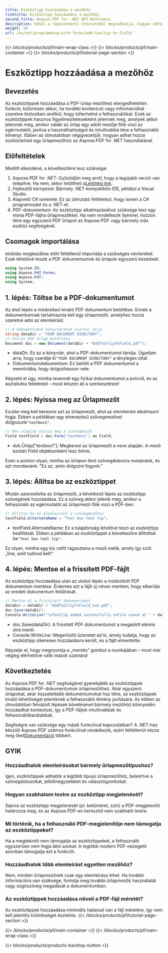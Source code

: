 ```yaml
---
title: Eszköztipp hozzáadása a mezőhöz
linktitle: Eszköztipp hozzáadása a mezőhöz
second_title: Aspose.PDF for .NET API Reference
description: Ebből a lépésenkénti útmutatóból megtudhatja, hogyan adhat eszköztippeket a PDF-dokumentumok űrlapmezőihez az Aspose.PDF for .NET használatával. A használhatóság és a felhasználói élmény javítása.
weight: 10
url: /hu/net/programming-with-forms/add-tooltip-to-field/
---
```


{{< blocks/products/pf/main-wrap-class >}}
{{< blocks/products/pf/main-container >}}
{{< blocks/products/pf/tutorial-page-section >}}

# Eszköztipp hozzáadása a mezőhöz

## Bevezetés

Az eszköztippek hozzáadása a PDF-űrlap mezőihez elengedhetetlen funkció, különösen akkor, ha további kontextust vagy információkat szeretne biztosítani anélkül, hogy túlterhelné a felhasználókat. Ezek az eszköztippek hasznos figyelmeztetésekként jelennek meg, amelyek akkor jelennek meg, amikor valaki az űrlap egy adott mezője fölé viszi az egérmutatót, javítva a használhatóságot és intuitívabbá téve a felhasználói élményt. Ebben az útmutatóban végigvezetjük, hogyan adhat hozzá eszközleírást egy űrlapmezőhöz az Aspose.PDF for .NET használatával.

## Előfeltételek

Mielőtt elkezdené, a következőkre lesz szüksége:

1.  Aspose.PDF for .NET: Győződjön meg arról, hogy a legújabb verzió van telepítve. Ha nem, akkor letöltheti a[Letöltési link](https://releases.aspose.com/pdf/net/).
2. Fejlesztői környezet: Bármely .NET-kompatibilis IDE, például a Visual Studio.
3. Alapvető C# ismerete: Ez az útmutató feltételezi, hogy ismeri a C# programozást és a .NET-et.
4. PDF-dokumentum: Az eszköztipp alkalmazásához szüksége lesz egy minta PDF-fájlra űrlapmezőkkel. Ha nem rendelkezik ilyennel, hozzon létre egy egyszerű PDF űrlapot az Aspose.PDF vagy bármely más eszköz segítségével.

## Csomagok importálása

kódolás megkezdése előtt feltétlenül importálja a szükséges névtereket. Ezek lehetővé teszik a PDF dokumentumok és űrlapok egyszerű kezelését.

```csharp
using System.IO;
using Aspose.Pdf.Forms;
using Aspose.Pdf;
using System;
```

## 1. lépés: Töltse be a PDF-dokumentumot

Az első lépés a módosítani kívánt PDF dokumentum betöltése. Ennek a dokumentumnak tartalmaznia kell egy űrlapmezőt, amelyhez hozzá szeretné adni az elemleírást.

```csharp
// A dokumentumok könyvtárának elérési útja.
string dataDir = "YOUR DOCUMENT DIRECTORY";
// Forrás PDF űrlap betöltése
Document doc = new Document(dataDir + "AddTooltipToField.pdf");
```

-  dataDir: Ez az a könyvtár, ahol a PDF-dokumentumot tárolja. Ügyeljen arra, hogy cserélje ki`"YOUR DOCUMENT DIRECTORY"` a tényleges úttal.
- Dokumentumdokumentum: Ez betölti a PDF dokumentumot a memóriába, hogy dolgozhasson vele.

Képzeld el úgy, mintha levennél egy fizikai dokumentumot a polcról, és az asztalodra fektetnéd – most készen áll a szerkesztésre!

## 2. lépés: Nyissa meg az Űrlapmezőt

 Ezután meg kell keresnie azt az űrlapmezőt, ahol az elemleírást alkalmazni fogja. Ebben a példában egy elnevezésű szövegmezővel dolgozunk`"textbox1"`.

```csharp
// Név alapján nyissa meg a szövegmezőt
Field textField = doc.Form["textbox1"] as Field;
```

- dok.Űrlap["textbox1"]: Megkeresi az űrlapmezőt a neve alapján. A mező ezután Field objektumként lesz öntve.
  
Ezen a ponton olyan, mintha az űrlapon lévő szövegdobozra mutatnánk, és azt mondanánk: "Ez az, amin dolgozni fogunk."

## 3. lépés: Állítsa be az eszköztippet

Miután azonosította az űrlapmezőt, a következő lépés az eszköztipp szövegének hozzáadása. Ez a szöveg akkor jelenik meg, amikor a felhasználó az egérmutatót az űrlapmező fölé viszi a PDF-ben.

```csharp
// Állítsa be az elemleírást a szövegmezőhöz
textField.AlternateName = "Text box tool tip";
```

-  textField.AlternateName: Ez a tulajdonság lehetővé teszi az eszköztipp beállítását. Ebben a példában az eszköztippet a következőre állítottuk be`"Text box tool tip"`.

Ez olyan, mintha egy kis cetlit ragasztana a mező mellé, amely így szól: „Íme, amit tudnod kell!”

## 4. lépés: Mentse el a frissített PDF-fájlt

Az eszköztipp hozzáadása után az utolsó lépés a módosított PDF dokumentum mentése. Érdemes ezt a fájlt új néven menteni, hogy elkerülje az eredeti dokumentum felülírását.

```csharp
// Mentse el a frissített dokumentumot
dataDir = dataDir + "AddTooltipToField_out.pdf";
doc.Save(dataDir);
Console.WriteLine("\nTooltip added successfully.\nFile saved at " + dataDir);
```

- doc.Save(dataDir): A frissített PDF dokumentumot a megadott elérési útra menti.
- Console.WriteLine: Megerősítő üzenetet ad ki, amely tudatja, hogy az eszköztipp sikeresen hozzáadásra került, és a fájlt elmentette.

Képzelje el, hogy megnyomja a „mentés” gombot a munkájában – most már végleg elérhetővé válik mások számára!

## Következtetés

Az Aspose.PDF for .NET segítségével gyerekjáték az eszköztippek hozzáadása a PDF-dokumentumok űrlapmezőihez. Akár egyszerű űrlapokat, akár összetettebb dokumentumokat hoz létre, az eszköztippek kiváló lehetőséget jelentenek a felhasználói élmény javítására. Az ebben az útmutatóban felvázolt lépések követésével bármely mezőhöz könnyedén hozzáadhat kontextust, így a PDF-fájlok intuitívabbak és felhasználóbarátabbak.

 Segítségre van szüksége egy másik funkcióval kapcsolatban? A .NET-hez készült Aspose.PDF számos funkcióval rendelkezik, ezért feltétlenül nézze meg őket[Dokumentáció](https://reference.aspose.com/pdf/net/) többért.

## GYIK

### Hozzáadhatok elemleírásokat bármely űrlapmezőtípushoz?  
Igen, eszköztippek adhatók a legtöbb típusú űrlapmezőhöz, beleértve a szövegdobozokat, jelölőnégyzeteket és választógombokat.

### Hogyan szabhatom testre az eszköztipp megjelenését?  
Sajnos az eszköztipp megjelenését (pl. betűméret, szín) a PDF-megjelenítő határozza meg, és az Aspose.PDF-en keresztül nem szabható testre.

### Mi történik, ha a felhasználó PDF-megjelenítője nem támogatja az eszköztippeket?  
Ha a megtekintő nem támogatja az eszköztippeket, a felhasználó egyszerűen nem fogja látni azokat. A legtöbb modern PDF-nézegető azonban támogatja ezt a funkciót.

### Hozzáadhatok több elemleírást egyetlen mezőhöz?  
Nem, minden űrlapmezőnek csak egy elemleírása lehet. Ha további információra van szüksége, fontolja meg további űrlapmezők használatát vagy súgószöveg megadását a dokumentumban.

### Az eszköztippek hozzáadása növeli a PDF-fájl méretét?  
Az eszköztippek hozzáadása minimális hatással van a fájl méretére, így nem kell jelentős különbséget észlelnie.
{{< /blocks/products/pf/tutorial-page-section >}}

{{< /blocks/products/pf/main-container >}}
{{< /blocks/products/pf/main-wrap-class >}}

{{< blocks/products/products-backtop-button >}}
